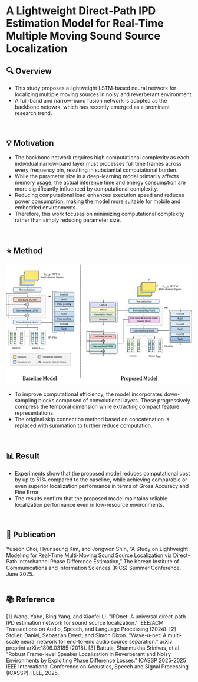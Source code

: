 # A Lightweight Direct-Path IPD Estimation Model for Real-Time Multiple Moving Sound Source Localization
## 🔍 Overview
- This study proposes a lightweight LSTM-based neural network for localizing multiple moving sources in noisy and reverberant environment
- A full-band and narrow-band fusion network is adopted as the backbone netowrk, which has recently emerged as a prominant research trend. 
<br>


## 💡 Motivation
- The backbone network requires high computational complexity as each individual narrow-band layer must processes full time frames across every frequency bin, resulting in substantial computational burden.
- While the parameter size in a deep-learning model primarily affects memory usage, the actual inference time and energy consumption are more significantly influenced by computational complexity.
- Reducing computational load enhances execution speed and reduces power consumption, making the model more suitable for mobile and embedded environments.
- Therefore, this work focuses on minimizing computational complexity rather than simply reducing parameter size.
<br>


## ⭐ Method
![Model Architecture](imgs/Models.png)
- To improve computational efficiency, the model incorporates down-sampling blocks composed of convolutional layers. These progressively compress the temporal dimension while extracting compact feature representations.
- The original skip connection method based on concatenation is replaced with summation to further reduce computation.
<br>


## 📊 Result
- Experiments show that the proposed model reduces computational cost by up to 51% compared to the baseline, while achieving comparable or even superior localization performance in terms of Gross Accuracy and Fine Error.
- The results confirm that the proposed model maintains reliable localization performance even in low-resource environments.
<br>


## 📝 Publication
Yuseon Choi, Hyunseung Kim, and Jongwon Shin, “A Study on Lightweight Modeling for Real-Time Multi-Moving Sound Source Localization via Direct-Path Interchannel Phase Difference Estimation,” The Korean Institute of Communications and Information Sciences (KICS) Summer Conference, June 2025.
<br>
<br>


## 📚 Reference
[1] Wang, Yabo, Bing Yang, and Xiaofei Li. "IPDnet: A universal direct-path IPD estimation network for sound source localization." IEEE/ACM Transactions on Audio, Speech, and Language Processing (2024).
[2] Stoller, Daniel, Sebastian Ewert, and Simon Dixon. "Wave-u-net: A multi-scale neural network for end-to-end audio source separation." arXiv preprint arXiv:1806.03185 (2018).
[3] Battula, Shanmukha Srinivas, et al. "Robust Frame-level Speaker Localization in Reverberant and Noisy Environments by Exploiting Phase Difference Losses." ICASSP 2025-2025 IEEE International Conference on Acoustics, Speech and Signal Processing (ICASSP). IEEE, 2025.
